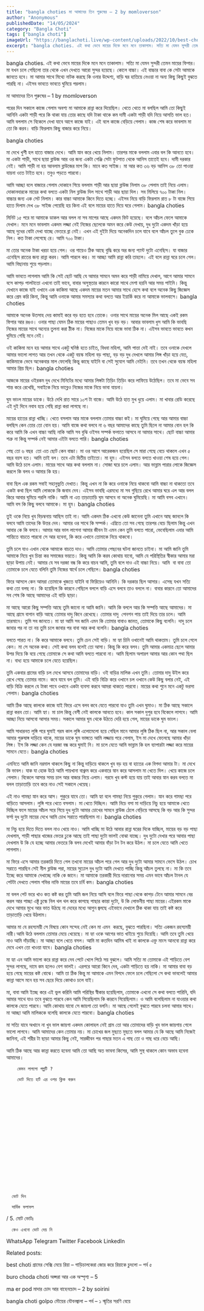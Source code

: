 ```yaml
---
title: "bangla choties মা আমাদের তিন পুরুষের – 2 by momloverson"
author: "Anonymous"
publishedDate: "14/05/2024"
category: "Bangla Choti"
tags: ["bangla choti"]
imageUrl: "https://banglachoti.live/wp-content/uploads/2022/10/best-choti-e1666676328529-150x150.jpg"
excerpt: "bangla choties. এই কথা ভেবে মায়ের দিকে মনে মনে তাকালাম। সত্যি মা যেমন সুন্দরী তেমন মায়ের ফিগার। মা যখন চলে গেছিলো তার থেকে এখন দেখতে আরো সুন্দর হয়েছে। কোলে বাচ্চা। এই বাচ্চার বাবা কে সেটা আমাকে জানতে..."
---
```


bangla choties. এই কথা ভেবে মায়ের দিকে মনে মনে তাকালাম। সত্যি মা যেমন সুন্দরী তেমন মায়ের ফিগার। মা যখন চলে গেছিলো তার থেকে এখন দেখতে আরো সুন্দর হয়েছে। কোলে বাচ্চা। এই বাচ্চার বাবা কে সেটা আমাকে জানতে হবে। মা আমার সাথে মিথ্যে নাটক করছে কি ওনার উদ্দেশ্য, বাড়ি ঘর হাতিয়ে নেওয়া না অন্য কিছু কিছুই বুঝতে পারছি না। এইসব ভাবতে ভাবতে ঘুমিয়ে পরলাম।


মা আমাদের তিন পুরুষের – 1 by momloverson


পরের দিন সকালে কাজে গেলাম অবশ্য মা আমাকে রান্না করে দিয়েছিল। খেতে খেতে মা বলছিল আমি তো কিছুই আনিনি একটা শাড়ী পরে কি থাকা যায় তোর কাছে যদি টাকা থাকে কম দামী একটা শাড়ী যদি নিয়ে আসতি ভাল হত।আমি বললাম সে বিকেলে দেখা যাবে আগে কাজে যাই। এই বলে কাজে বেড়িয়ে গেলাম। কাজ শেষ করে ভাবলাম মা তো কি করব। বাড়ি ফিরলাম কিছু বাজার করে নিয়ে।


bangla choties


মা দেখে খুশী হল হাতে বাজার দেখে। আমি স্নান করে খেয়ে নিলাম। তারপর মাকে বললাম এবার বল কি আনতে হবে। মা একটা শাড়ী, সাথে ছায়া ব্লাউজ আর ওর জন্য একটা গেঞ্জি সেটা ফুটপাত থেকে আনিস তাতেই হবে। দামী দরকার নেই। আমি শাড়ী না হয় আনলাম ব্লাউজের মাপ কি। মানে কত সাইজ। মা আর কত ৩৬ বড় আনিস ৩৮ তো পাওয়া যায়না ওতে টাইত হবে। তবুও পড়তে পারবো।


আমি আচ্ছা বলে বাজারে গেলাম দোকানে গিয়ে বললাম শাড়ী আর ছায়া ব্লাউজ নিলাম ৩৮ পেলাম তাই নিয়ে এলাম। দোকানদারকে মায়ের কথা বলতে একটা নিল ব্লাউজ দিল সাথে শাড়ী আর ছায়া দিল। সব মিলিয়ে ৭০০ টাকা নিল। বাচ্চার জন্য এক সেট নিলাম। কার বাচ্চা আমাকে কিনে দিতে হচ্ছে। এইসব নিয়ে বাড়ি ফিরলাম রাত ৮ টা বাজে গিয়ে হাতে দিলাম দেখ ৩৮ সাইজ পেয়েছি হয় কিনা এই বলে মায়ের হাতে দিয়ে ঘরে গেলাম। bangla choties


মিনিট ১৫ পরে মা আমাকে ডাকল আর বলল না সব মাপের আছে একদম ফিট হয়েছে। বলে আঁচল ফেলে আমাকে দেখাল। মনে মনে ভাবলাম একদম লজ্জা নেই নিজের ছেলেকে অমন করে কেউ দেখায়, দুধ দুটো একদম খাঁড়া হয়ে আছে দুধের বোটা দেখা যাচ্ছে ভেতরে ব্রা নেই। এখন এই দুইটা দিয়ে অনেকদিন চলে যাবে বলে আঁচল তুলে বুক ঢেকে নিল। কত টাকা লেগেছে রে। আমি ৭০০ টাকা।












মা তোর অনেক টাকা খরচা হয়ে গেল। ওর গায়েও ঠিক আছে বুদ্ধি করে অর জন্য প্যান্ট দুটো এনেছিস। যা বাজার এনেছিস রাতের জন্য রান্না করব। আমি পারলে কর। মা আচ্ছা আমি রান্না করি তাহলে। এই বলে রান্না ঘরে চলে গেল। আমি বিছানায় শুয়ে পড়লাম।


আমি ভাবতে লাগলাম আমি কি সেই ছোট আছি যে আমার সামনে অমন করে শাড়ী নামিয়ে দেখাল, আগে আমার সামনে বসে কাপড় পালটাতো এখনো তাই ভাবে, বাবার অসুস্থতার কারনে কারো সাথে মেশা হয়নি আর সময় পাইনি। কিন্তু যেখানে কাজে যাই ওখানে এক কাকিমা আছে একদম মায়ের মতন আমার সাথে হেসে কথা বলে অনেক কিছু জিজ্ঞেস করে প্রেম করি কিনা, কিন্তু আমি ওনাকে আমার সমস্যার কথা বলতে আর ইয়ার্কি করে না আমাকে ভালবাসে। bangla choties


আমাকে অনেক উতসাহ দেয় কামাই করে বড় হতে হবে তোকে। ওনার সাথে মায়ের অনেক মিল আছে একই রকম ফিগার আর রঙও। ওনার পাছা যেমন ঠিক মায়ের পাছাও তেমন খুব বড় বড়। আবার ভাবলাম ধুস আমি কি ভাবছি নিজের মায়ের সাথে অন্যের তুলনা করা ঠীক না। নিজের মাকে নিয়ে বাজে ভাবা ঠিক না। এইসব ভাবতে ভাবতে কখন ঘুমিয়ে গেছি মনে নেই।


ওই কাকিমা মনে হয় আমার সাথে একটু ঘনিষ্ঠ হতে চাইত, বিধবা মহিলা, আমি পাত্তা দেই নাই। তবে ওনাকে দেখলে আমার ভালো লাগত আর তখন থেকে একটু বয়স্ক মহিলা বড় পাছা, বড় বড় দুধ দেখলে আমার লিঙ্গ খাঁড়া হয়ে যেত, কাকিমাকে ভেবে অনেকবার মাল ফেলেছি কিন্তু কাছে যাইনি বা সেই সুযোগ আমি নেইনি। তবে তখন থেকে বয়স্ক মহিলা আমার প্রিয় ছিল। bangla choties


আজকে মায়ের ওইরকম দুধ দেখে মিনিটের মধ্যে আমার লিঙ্গটা তিড়িং তিড়িং করে লাফিয়ে উঠেছিল। তবে মা ভেবে সব শান্ত করে রেখেছি, সবাইকে নিয়ে ভাব্লেও নিজের মাকে নিয়ে ভাবা যায়না।

ঘুম ভাংল মায়ের ডাকে। উঠে দেখি রাত সারে ১০শ টা বাজে। আমি উঠে হাত মুখ ধুয়ে এলাম। মা খাবার রেডি করেছে এই দুই দিনে নবাব হয়ে গেছি রান্না করা লাগছে না।


মায়ের হাতের রান্না খাচ্ছি। খেতে বসলাম আর মাকে বললাম তোমার বাচ্চা কই। মা ঘুমিয়ে গেছে আর আমার বাচ্চা বলছিস কেন তোর তো বোন হয়। আমি বাজে কথা বলবে না ৬ বছর আমাদের কাছে তুমি ছিলে না আমার বোন হল কি করে আমি কি এখন বাচ্চা আছি নাকি আমি সব বুঝি ওইসব সম্পর্ক ফলাতে আসবে না আমার সাথে। ছোট বাচ্চা আমার শত্রু না কিন্তু সম্পর্ক নেই আমার এইটা বলতে পারি। bangla choties


গেছ তো ৬ বছর  তো এত ছোট কেন বাচ্চা। মা ওর আগে আরেকজন হয়েছিল সে মারা গেছে বেচে থাকলে এখন ৫ বছর বয়স হত। আমি তাই বল। তবে এটা দ্বিতীয় তাইতো। মা হুম। এইসব বলতে বলতে খাওয়া শেষ হয়ে গেল। আমি উঠে চলে এলাম। মায়ের সাথে আর কথা বললাম না। সোজা ঘরে চলে এলাম। আর ভাব্লাম পারার লোকে জিজ্ঞেস করলে কি বলব ও আমার কি হয়।


বাবা ছিল এক রকম সবাই সহানুভুতি দেখাত। কিন্তু এখন না কি করে ওনাকে নিয়ে থাকবো আমি বাচ্চা না থাকতো তবে একটা কথা ছিল আমি লোককে কি জবাব দেব। এইসব ভাবছি এরমধ্যে মা সব গুছিয়ে রেখে আমার ঘরে এল আর বলল কিরে আবার ঘুমিয়ে পরলি নাকি। আমি না এত তাড়াতাড়ি ঘুম আসবে না অনেক ঘুমিয়েছি। মা আমি বসব এখানে। আমি বস কি কিছু বলবে আমাকে। মা হুম। bangla choties


তুই ওকে নিয়ে খুব বিড়ম্বনায় আছিস তাই না। আমি একদম ঠিক এখনো কেউ জানেনা তুমি এখানে আছ জানলে কি বলবে আমি তাদের কি উত্তর দেব। আমার ওর সাথে কি সম্পর্ক। এম্নিতে তো সব গেছে তারপর বেচে ছিলাম কিন্তু এখন আবার কে কি বলবে। আমার আর ভাল লাগেনা আমার জীবন টা এমন কেন তুমি বলতে পারো, ভেবেছিলাম এবার আমি শান্তিতে বাচতে পারবো সে আর হবেনা, কি করে এখানে তোমাকে নিয়ে থাকবো।


তুমি চলে যাও এখান থেকে আমাকে বাচতে দাও। আমি তোমার পেছনের ঘটনা জানতে চাইনা। মা আমি জানি তুমি আমাকে নিয়ে খুব চিন্তা কর সমাজের ভয়তে। কিন্তু আমি কি করব কোথায় যাবো, আমি যে পরিস্থিতির স্বীকার আমার মরা ছাড়া উপায় নেই। আমার যে সব দরজা বন্ধ কি করে বাচব আমি, তুমি বলে দাও এই বাচ্চা নিয়ে। আমি  বা বাবা তো তোমাকে চলে যেতে বলিনি তুমি নিজের স্বার্থে চলে গেছিলে। bangla choties


ফিরে আসলে কেন আমরা তোমাকে খুজতে যাইনি বা ফিরিয়েও আনিনি। কি দরকার ছিল আসার। এসেছ যখন সত্যি কথা তো বলছ না। কি হয়েছিল কি কারনে গেছিলে বললে বাড়ি এসে বলবে তাও বললে না। বাবার কারনে তো আমাদের সব শেষ কি আছে আমাদের এই বাড়ি ছাড়া।


মা আছে আরো কিছু সম্পত্তি আছে তুমি জানো না আমি জানি। আমি কি বললে আর কি সম্পত্তি আছে আমাদের। মা আছে গ্রামে বাগান বাড়ি আছে তোমার দাদু কিনে রেখেছে। তোমার দাদু  পেনশন পায় তাই দিয়ে তার চলে। আমি তারমানে। তুমি সব জানতে। মা হ্যা আমি সব জানি এমন কি তোমার বাবাও জানত, তোমাকে কিছু বলেনি। দাদু চলে জাবার পর না তা নয় তুমি চলে জাবার পর বাবা আর কথা বলেনি। bangla choties


বলতে পারত না। কি করে আমাকে বলবে। তুমি চেন সেই বাড়ি। মা হ্যা চিনি ওখানেই আমি থাকতাম। তুমি চলে গেলে কেন। মা সে অনেক কথা। সেই কথা বলব বলেই তো আসা। কিন্তু কি করে বলব। তুমি আমার একমাত্র ছেলে আমার উপর দিয়ে কি বয়ে গেছে তোমাকে সে কথা আমি বলতে পারবো না। আমি ছিলাম অপারগ আমার আর কোন পথা ছিল না। বাধ্য হয়ে আমাকে চলে যেতে হয়েছিল।


তুমি একবার গ্রামের বাড়ি চল দেখে আসবে তোমাদের বাড়ি। ওই বাড়ির মালিক এখন তুমি। তোমার দাদু উইল করে রেখে গেছে তোমার নামে। কবে যাবে বল তুমি। এই বাড়ি বিক্রি করে ওখানে চল ওখানে কেউ কিছু বলার নেই, এই বাড়ি বিক্রি করলে যে টাকা পাবে ওখানে একটা ব্যবসা করবে আমরা থাকতে পারবো। মায়ের কথা শুনে মনে একটু ভরসা পেলাম। bangla choties


আমি ঠিক আছে কালকে কাজে যাই ফিরে এসে বলব কবে যেতে পারবো যাও তুমি এখন ঘুমাও। মা ঠিক আছে সকালে রান্না করব তো। আমি হ্যা। মা চাল কিন্তু বেশী নেই কালকে আনতে হবে। কাল সকাল দুপুর হবে বিকেলে লাগবে। আমি আচ্ছা নিয়ে আসবো আসার সময়। সকালে আমার ঘুম থেকে উঠতে দেরি হয়ে গেল, মায়ের ডাকে ঘুম ভাংল।


আমি সাধারনত লুঙ্গি পরে ঘুমাই গরম কাল লুঙ্গি এলোমেলো হয়ে গেছিল মানে আমার লুঙ্গি ঠিক ছিল না, আর সকাল বেলা আমার পুরুষাঙ্গ দাড়িয়ে থাকে, মায়ের ডাকে ঘুম ভাঙ্গতে আমি লজ্জায় পরে গেলাম, ইস মা দেখে ফেলেছে আমার খাঁড়া লিঙ্গ। ইস কি লজ্জা কেন যে দরজা বন্ধ করে ঘুমাই নি। মা চলে যেতে আমি ভাব্লাম কি হল ব্যাপারটা লজ্জা করে মায়ের সামনে যেতে। bangla choties


এমনিতে আমি জানি নরমাল থাকলে কিছু না কিন্তু দাড়িয়ে থাকলে খুব বড় হয় বা হাতের এক বিগদা আমার টা। মা দেখে কি ভাবল। যাক যা হোক উঠে আমি পায়খানা বাথ্রুম করে একবারে স্নান করে আসলাম মা খেতে দিল। খেয়ে কাজে চলে গেলাম। বিকেলে আসার সময় চাল আর বাজার নিয়ে এলাম। গরমে খুব কস্ট হয়ে যায় তাই আবার স্নান করব বলতে মা বলল তাড়াতাড়ি তবে করে নাও সেই সকালে খেয়েছ।


এই নাও গামছা স্নান করে আস। পুকুরে যাবে তো। আমি হ্যা বলে গামছা নিয়ে পুকুরে গেলাম। স্নান করে গামছা পরে বাড়িতে আসলাম। লুঙ্গি পরে খেতে বসলাম। মা খেতে দিচ্ছিল। আমি নিচে বসা মা দাড়িয়ে নিচু হয়ে আমাকে খেতে দিচ্ছিল ফলে মায়ের আঁচল সরে গিয়ে দুধ দুটো আমার চোখের সামনে ব্লাউজ ঠেলে বেড়িয়ে আসছে কি বড় আর কি সুন্দর ফর্সা দুধ দুটো মায়ের দেখে আমি চোখ সরাতে পারছিলাম না। bangla choties


মা নিচু হয়ে দিতে দিতে বলল নাও খেয়ে নাও। আমি খাচ্ছি মা উঠে আবার রান্না ঘরের দিকে যাচ্ছিল, মায়ের বড় বড় পাছা দেখলাম, শাড়ী পাছার খাজের ভেতর ঢুকে আছে তাই পাছা দুটো ভালই বোঝা যাচ্ছে। দুধ দুটো দেখার পরে আবার পাছা দেখলাম উ কি যে হচ্ছে আমার ভেতরে কি বলব দেখেই আমার বাঁড়া টন টন করে উঠল। মা চলে যেতে আমি খেতে লাগলাম।


মা ফিরে এসে আমার তরকারি দিতে গেল তখনো মায়ের আঁচল পরে গেল আর দুধ দুটো আমার সামনে ভেসে উঠল। চোখ সরাতে পারছিন সেই নীল ব্লাউজ পরা, মায়ের সুঢোল দুধ দুটো আমি দেখতে পাচ্ছি কিন্তু আঁচল তুলছে না। মা কি তবে ইচ্ছে করে আমাকে দেখাচ্ছে নাকি কে জানে। মা আমাকে তরকারী দিয়ে দারানোর সময় এমন ভাবে আঁচল টানল যে পেটটা দেখতে পেলাম গভির নাভি মায়ের তবে চর্বি কম। bangla choties


মা বলল পেট ভরে খাও কত কষ্ট কর তুমি আমি জল নিয়ে আসি বলে ফিরে পাছা থেকে কাপড় টেনে আমার সামনে বের করল আর পাচ্ছা এক্টূ চুল্কে নিল থল থল করে কাপছে পাছার কান্তা দুটো, উ কি লোভনীয় পাছা মায়ের।এইরকম মাকে দেখে আমার মুখে আর ভাত উঠছে না দেহের মধ্যে আগুন জ্বলছে এইভাবে দেখালে ঠিক থাকা যায় তাই কষ্ট করে তাড়াতাড়ি খেয়ে উঠলাম।


আমার মা যে রহস্যময়ী সে বিষয়ে কোন সন্দেহ নেই কেন মা এমন  করছে, বুঝতে পারছিনা। সত্যি একজন রহস্যময়ী নারী।আমি উঠে বললাম তোমার মেয়ে খেয়েছে। মা হ্যা ওকে আগের ভাত খাইয়ে শুয়ে দিয়েছি। আমি তবে তুমি খেয়ে নাও আমি দাঁড়াচ্ছি। মা আচ্ছা বলে খেতে বসল। আমি মা কতদিন আমিষ খাই না কালকে এক্তু মাংস আনবো রান্না করে দেবে এখন তো খাওয়া যাবে। bangla choties


মা হ্যা এন আমি ভালো করে রান্না করে দেব পেটে খেলে পিঠে সয় বুঝলে। আমি সত্যি মা তোমাকে এই শাড়িতে বেশ সুন্দর লাগছে, দামে কম হলেও বেশ ভালই। এরপরে আরো কিনে দেব, একটা শাড়িতে হয় নাকি। মা আমার বাবা বড় হয়ে গেছে মায়ের কষ্ট বোঝে। আমি তা ঠিক কিন্তু মা আমাকে এমন বিপদে ফেলে চলে গেছিলো সে কথা ভাবলেই আমার কান্না আসে মনে হয় সব ছেরে দিয়ে কোথাও চলে যাই।


মা, বাবা আমি ইচ্ছে করে এই ভুল করিনি আমি পরিস্থির স্বীকার হয়েছিলাম, তোমাকে এখনো সে কথা বলতে পারিনি, যদি আমার সাথে যাও তবে বুঝতে পারবে কেন আমি গিয়েছিলাম কি কারনে গিয়েছিলাম। ও আমি বলেছিলাম না যাওয়ার কথা কালকে যেতে পারবে। আমি কোথায় যাবো সে জায়গা তো বলনি। মা আছে গেলেই বুঝতে পারবে চলনা আমার সাথে। মা আচ্ছা আমি মালিককে বলেছি কালকে যেতে পারবো। bangla choties


মা সত্যি যাবে অখানে না খুব ভাল জায়গা একদম কোলাহল নেই গ্রাম তো আর তোমাদের বাড়ি খুব ভাল জায়গায় গেলে ভালো লাগবে। আমি আমাদের কেন তোমার নয়। মা চোখের জল মুছতে মুছতে বলল আমার যে কি আছে আমি নিজেই জানিনা, এই শরীর টা ছাড়া আমার কিছু নেই, সারজীবন পর গাছার মতন এ গাছ তো ও গাছ ধরে বেচে আছি।


আমি ঠিক আছে আর কান্না করতে হবেনা আমি তো আছি অত ভাবনা কিসের, আমি সুস্থ থাকলে কোন অভাব হবেনা আমাদের।


 
 
 
        কেমন লাগলো গল্পটি ?      
 
        ভোট দিতে হার্ট এর ওপর ক্লিক করুন      
 
 
 
 
 
 
 
 
 
 
 
 
 
 
 
 
 
 
 
 
 
      ভোট দিন    
 
      সার্বিক ফলাফল 
 / 5. মোট ভোটঃ 
 
 
      কেও এখনো ভোট দেয় নি    
 
 
 
 
WhatsApp
Telegram
Twitter
Facebook
LinkedIn




Related posts:






best choti গ্রামের সেক্সি মেয়ে রিয়া – গাড়িচালকেরা জোর করে রিয়াকে চুদলো – পর্ব ৫




buro choda choti অপ্সরা আর এক অস্পৃশ্য – 5




ma er pod মাদার চোদ আর বাহেনচোদ – 2 by soirini




bangla choti golpo মৌয়ের যৌবনজ্বালা – পর্ব – ১ স্মৃতির সরণি বেয়ে
